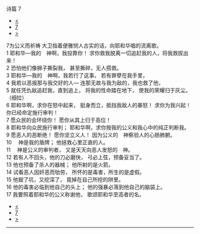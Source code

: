﻿





 诗篇 7




* [<](bible/PSA006.md)
* [7](bible/PSA.md)
* [>](bible/PSA008.md)



 
7为公义而祈祷 大卫指着便雅悯人古实的话，向耶和华唱的流离歌。  
1 耶和华—我的　神啊，我投靠你！ 求你救我脱离一切追赶我的人，将我救拔出来！  
2 恐怕他们像狮子撕裂我， 甚至撕碎，无人搭救。     
3 耶和华—我的　神啊，我若行了这事， 若有罪孽在我手里，  
4 我若以恶报那与我交好的人— 连那无故与我为敌的，我也救了他，  
5 就任凭仇敌追赶我，直到追上， 将我的性命踏在地下， 使我的荣耀归于灰尘。 （细拉）      
6 耶和华啊，求你在怒中起来， 挺身而立，抵挡我敌人的暴怒！ 求你为我兴起！你已经命定施行审判！  
7 愿众民的会环绕你！ 愿你从其上归于高位！  
8 耶和华向众民施行审判； 耶和华啊，求你按我的公义和我心中的纯正判断我。     
9 愿恶人的恶断绝！ 愿你坚立义人！ 因为公义的　神察验人的心肠肺腑。  
10 　神是我的盾牌； 他拯救心里正直的人。  
11 　神是公义的审判者， 又是天天向恶人发怒的　神。     
12 若有人不回头，他的刀必磨快， 弓必上弦，预备妥当了。  
13 他也预备了杀人的器械； 他所射的是火箭。  
14 试看恶人因奸恶而劬劳， 所怀的是毒害，所生的是虚假。  
15 他掘了坑，又挖深了， 竟掉在自己所挖的阱里。  
16 他的毒害必临到他自己的头上； 他的强暴必落到他自己的脑袋上。     
17 我要照着耶和华的公义称谢他， 歌颂耶和华至高者的名。 
* [<](bible/PSA006.md)
* [7](bible/PSA.md)
* [>](bible/PSA008.md)





---









